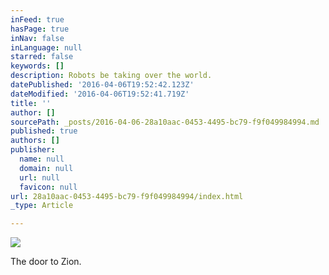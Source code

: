 ```yaml
---
inFeed: true
hasPage: true
inNav: false
inLanguage: null
starred: false
keywords: []
description: Robots be taking over the world.
datePublished: '2016-04-06T19:52:42.123Z'
dateModified: '2016-04-06T19:52:41.719Z'
title: ''
author: []
sourcePath: _posts/2016-04-06-28a10aac-0453-4495-bc79-f9f049984994.md
published: true
authors: []
publisher:
  name: null
  domain: null
  url: null
  favicon: null
url: 28a10aac-0453-4495-bc79-f9f049984994/index.html
_type: Article

---
```

![](https://the-grid-user-content.s3-us-west-2.amazonaws.com/b1a9d63b-dc73-467e-9c76-cdeda0ef8384.jpg)

The door to Zion.